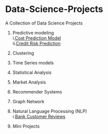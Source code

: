 # Data-Science-Projects
A Collection of Data Science Projects
   1. Predictive modeling \
      i.[Cost Prediction Model](https://github.com/krishthw/Data-Science-Projects/wiki/Cost-Prediction-Model) \
      ii.[Credit Risk Prediction](https://github.com/krishthw/Data-Science-Projects/wiki/Credit-Risk-Prediction)
   3. Clustering
   4. Time Series models
   5. Statistical Analysis
   6. Market Analysis
   7. Recommender Systems
   8. Graph Network
   9. Natural Language Processing (NLP) \
      i.[Bank Customer Reviews](https://github.com/krishthw/Data-Science-Projects/wiki/Customer-Reviews-for-Chase-Bank-and-its-Competitors)

   10. Mini Projects
